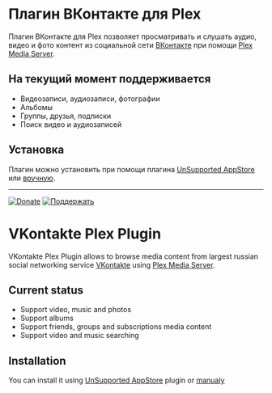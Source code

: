 Плагин ВКонтакте для Plex
=====

Плагин ВКонтакте для Plex позволяет просматривать и слушать аудио, видео и фото контент из социальной сети [ВКонтакте](http://vk.com/) при помощи [Plex Media Server](http://plex.tv/).


На текущий момент поддерживается
-------

* Видеозаписи, аудиозаписи, фотографии
* Альбомы
* Группы, друзья, подписки
* Поиск видео и аудиозаписей


Установка
-------
Плагин можно установить при помощи плагина [UnSupported AppStore](https://forums.plex.tv/index.php/topic/25523-unsupported-as-in-totally-unofficial-appstore/) или [вручную](https://support.plex.tv/hc/en-us/articles/201187656-How-do-I-manually-install-a-channel-).


-------
[![Donate](http://storage5.static.itmages.com/i/14/1206/h_1417885701_6519792_bb39979c38.png)](https://www.paypal.com/cgi-bin/webscr?cmd=_donations&business=27YXJGA4W5VP4&lc=RU&item_name=KOL%27s%20Plex%20VKontakte%20Plugin&item_number=VKontakte%2ebundle&currency_code=USD&bn=PP%2dDonationsBF%3abtn_donateCC_LG%2egif%3aNonHosted "Donate for project support")         [![Поддержать](http://storage6.static.itmages.com/i/14/1206/h_1417885181_1364213_1508537bad.png)](https://money.yandex.ru/embed/shop.xml?account=410012666604862&quickpay=shop&payment-type-choice=on&writer=seller&targets=%D0%9F%D0%BE%D0%B4%D0%B4%D0%B5%D1%80%D0%B6%D0%BA%D0%B0+Plex+VKontakte+Plugin&targets-hint=&default-sum=300&button-text=03&comment=on&hint=%D0%92%D0%B0%D1%88%D0%B8+%D0%BF%D0%BE%D0%B6%D0%B5%D0%BB%D0%B0%D0%BD%D0%B8%D1%8F&successURL=https%3A%2F%2Fgithub.com%2Fkolsys%2FVKontakte.bundle "Поддержкать проект")


VKontakte Plex Plugin
=====

VKontakte Plex Plugin allows to browse media content from largest russian social networking service [VKontakte](http://vk.com/) using [Plex Media Server](http://plex.tv/).


Current status
-------

* Support video, music and photos
* Support albums
* Support friends, groups and subscriptions media content
* Support video and music searching


Installation
-------

You can install it using [UnSupported AppStore](https://forums.plex.tv/index.php/topic/25523-unsupported-as-in-totally-unofficial-appstore/) plugin or [manualy](https://support.plex.tv/hc/en-us/articles/201187656-How-do-I-manually-install-a-channel-)

